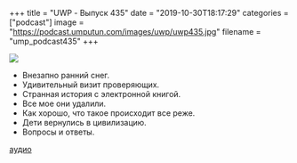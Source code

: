 +++
title = "UWP - Выпуск 435"
date = "2019-10-30T18:17:29"
categories = ["podcast"]
image = "https://podcast.umputun.com/images/uwp/uwp435.jpg"
filename = "ump_podcast435"
+++

![](https://podcast.umputun.com/images/uwp/uwp435.jpg)

- Внезапно ранний снег.
- Удивительный визит проверяющих.
- Странная история с электронной книгой.
- Все мое они удалили.
- Как хорошо, что такое происходит все реже. 
- Дети вернулись в цивилизацию.
- Вопросы и ответы.

[аудио](https://podcast.umputun.com/media/ump_podcast435.mp3)
<audio src="https://podcast.umputun.com/media/ump_podcast435.mp3" preload="none"></audio>
